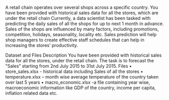 A retail chain operates over several shops across a specific country. 
You have been provided with historical sales data for all the stores, which are under the retail chain Currently, a data scientist has been tasked with predicting the daily sales of all the shops for up to next 1 month in advance. 
Sales of the shops are influenced by many factors, including promotions, competition, holidays, seasonality, locality etc.
Sales prediction will help shop managers to create effective staff schedules that can help in increasing the stores’ productivity. 

Dataset and Files Description
You have been provided with historical sales data for all the stores, under the retail chain. The task is to forecast the "Sales” starting from 2nd July 2015 to 31st July 2015. 
Files
•	store_sales.xlsx - historical data including Sales of all the stores
•	temperature.xlsx – month wise average temperature of the country taken over last 5 years
•	macro_economic.xlsx -a file containing year wise, macroeconomic information like GDP of the country, income per capita, inflation related data etc.
